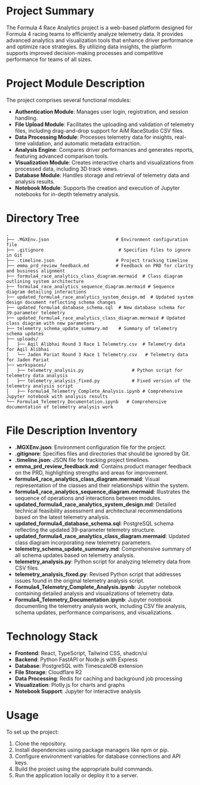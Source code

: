 # Project Summary
The Formula 4 Race Analytics project is a web-based platform designed for Formula 4 racing teams to efficiently analyze telemetry data. It provides advanced analytics and visualization tools that enhance driver performance and optimize race strategies. By utilizing data insights, the platform supports improved decision-making processes and competitive performance for teams of all sizes.

# Project Module Description
The project comprises several functional modules:
- **Authentication Module**: Manages user login, registration, and session handling.
- **File Upload Module**: Facilitates the uploading and validation of telemetry files, including drag-and-drop support for AiM RaceStudio CSV files.
- **Data Processing Module**: Processes telemetry data for insights, real-time validation, and automatic metadata extraction.
- **Analysis Engine**: Compares driver performances and generates reports, featuring advanced comparison tools.
- **Visualization Module**: Creates interactive charts and visualizations from processed data, including 3D track views.
- **Database Module**: Handles storage and retrieval of telemetry data and analysis results.
- **Notebook Module**: Supports the creation and execution of Jupyter notebooks for in-depth telemetry analysis.

# Directory Tree
```
.
├── .MGXEnv.json                         # Environment configuration file
├── .gitignore                            # Specifies files to ignore in Git
├── .timeline.json                       # Project tracking timeline
├── emma_prd_review_feedback.md          # Feedback on PRD for clarity and business alignment
├── formula4_race_analytics_class_diagram.mermaid  # Class diagram outlining system architecture
├── formula4_race_analytics_sequence_diagram.mermaid # Sequence diagram detailing interactions
├── updated_formula4_race_analytics_system_design.md  # Updated system design document reflecting schema changes
├── updated_formula4_database_schema.sql  # New database schema for 39-parameter telemetry
├── updated_formula4_race_analytics_class_diagram.mermaid # Updated class diagram with new parameters
├── telemetry_schema_update_summary.md    # Summary of telemetry schema updates
├── uploads/
│   ├── Aqil Alibhai Round 3 Race 1 Telemetry.csv  # Telemetry data for Aqil Alibhai
│   └── Jaden Pariat Round 3 Race 1 Telemetry.csv   # Telemetry data for Jaden Pariat
├── workspaces/
│   ├── telemetry_analysis.py                  # Python script for telemetry data analysis
│   ├── telemetry_analysis_fixed.py            # Fixed version of the telemetry analysis script
│   ├── Formula4_Telemetry_Complete_Analysis.ipynb # Comprehensive Jupyter notebook with analysis results
└── Formula4_Telemetry_Documentation.ipynb   # Comprehensive documentation of telemetry analysis work
```

# File Description Inventory
- **.MGXEnv.json**: Environment configuration file for the project.
- **.gitignore**: Specifies files and directories that should be ignored by Git.
- **.timeline.json**: JSON file for tracking project timelines.
- **emma_prd_review_feedback.md**: Contains product manager feedback on the PRD, highlighting strengths and areas for improvement.
- **formula4_race_analytics_class_diagram.mermaid**: Visual representation of the classes and their relationships within the system.
- **formula4_race_analytics_sequence_diagram.mermaid**: Illustrates the sequence of operations and interactions between modules.
- **updated_formula4_race_analytics_system_design.md**: Detailed technical feasibility assessment and architectural recommendations based on the latest telemetry analysis.
- **updated_formula4_database_schema.sql**: PostgreSQL schema reflecting the updated 39-parameter telemetry structure.
- **updated_formula4_race_analytics_class_diagram.mermaid**: Updated class diagram incorporating new telemetry parameters.
- **telemetry_schema_update_summary.md**: Comprehensive summary of all schema updates based on telemetry analysis.
- **telemetry_analysis.py**: Python script for analyzing telemetry data from CSV files.
- **telemetry_analysis_fixed.py**: Revised Python script that addresses issues found in the original telemetry analysis script.
- **Formula4_Telemetry_Complete_Analysis.ipynb**: Jupyter notebook containing detailed analysis and visualizations of telemetry data.
- **Formula4_Telemetry_Documentation.ipynb**: Jupyter notebook documenting the telemetry analysis work, including CSV file analysis, schema updates, performance comparisons, and visualizations.

# Technology Stack
- **Frontend**: React, TypeScript, Tailwind CSS, shadcn/ui
- **Backend**: Python FastAPI or Node.js with Express
- **Database**: PostgreSQL with TimescaleDB extension
- **File Storage**: Cloudflare R2
- **Data Processing**: Redis for caching and background job processing
- **Visualization**: Plotly.js for charts and graphs
- **Notebook Support**: Jupyter for interactive analysis

# Usage
To set up the project:
1. Clone the repository.
2. Install dependencies using package managers like npm or pip.
3. Configure environment variables for database connections and API keys.
4. Build the project using the appropriate build commands.
5. Run the application locally or deploy it to a server.
